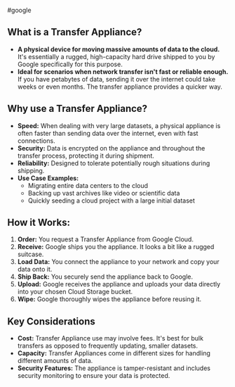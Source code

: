 #google 
## What is a Transfer Appliance?

- **A physical device for moving massive amounts of data to the cloud.** It's essentially a rugged, high-capacity hard drive shipped to you by Google specifically for this purpose.
- **Ideal for scenarios when network transfer isn't fast or reliable enough.** If you have petabytes of data, sending it over the internet could take weeks or even months. The transfer appliance provides a quicker way.

## Why use a Transfer Appliance?

- **Speed:** When dealing with very large datasets, a physical appliance is often faster than sending data over the internet, even with fast connections.
- **Security:** Data is encrypted on the appliance and throughout the transfer process, protecting it during shipment.
- **Reliability:** Designed to tolerate potentially rough situations during shipping.
- **Use Case Examples:**
    - Migrating entire data centers to the cloud
    - Backing up vast archives like video or scientific data
    - Quickly seeding a cloud project with a large initial dataset

## How it Works:

1. **Order:** You request a Transfer Appliance from Google Cloud.
2. **Receive:** Google ships you the appliance. It looks a bit like a rugged suitcase.
3. **Load Data:** You connect the appliance to your network and copy your data onto it.
4. **Ship Back:** You securely send the appliance back to Google.
5. **Upload:** Google receives the appliance and uploads your data directly into your chosen Cloud Storage bucket.
6. **Wipe:** Google thoroughly wipes the appliance before reusing it.

## Key Considerations

- **Cost:** Transfer Appliance use may involve fees. It's best for bulk transfers as opposed to frequently updating, smaller datasets.
- **Capacity:** Transfer Appliances come in different sizes for handling different amounts of data.
- **Security Features:** The appliance is tamper-resistant and includes security monitoring to ensure your data is protected.
